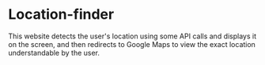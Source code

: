 # Location-finder
This website detects the user's location using some API calls and displays it on the screen, and then redirects to Google Maps to view the exact location  understandable by the user.
